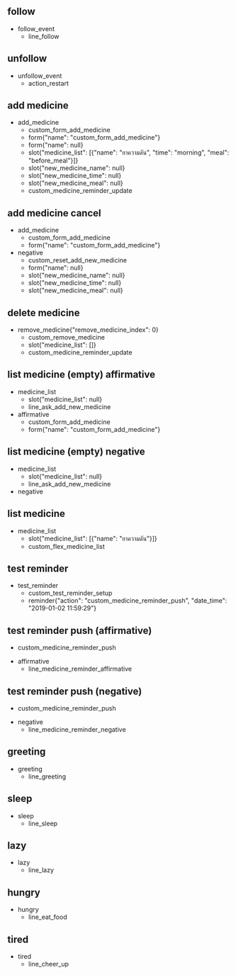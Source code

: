 ## follow
* follow_event
  - line_follow

## unfollow
* unfollow_event
  - action_restart

## add medicine
* add_medicine
  - custom_form_add_medicine
  - form{"name": "custom_form_add_medicine"}
  - form{"name": null}
  - slot{"medicine_list": [{"name": "ยาความดัน", "time": "morning", "meal": "before_meal"}]}
  - slot{"new_medicine_name": null}
  - slot{"new_medicine_time": null}
  - slot{"new_medicine_meal": null}
  - custom_medicine_reminder_update

## add medicine cancel
* add_medicine
  - custom_form_add_medicine
  - form{"name": "custom_form_add_medicine"}
* negative
  - custom_reset_add_new_medicine
  - form{"name": null}
  - slot{"new_medicine_name": null}
  - slot{"new_medicine_time": null}
  - slot{"new_medicine_meal": null}

## delete medicine
* remove_medicine{"remove_medicine_index": 0}
  - custom_remove_medicine
  - slot{"medicine_list": []}
  - custom_medicine_reminder_update

## list medicine (empty) affirmative
* medicine_list
  - slot{"medicine_list": null}
  - line_ask_add_new_medicine
* affirmative
  - custom_form_add_medicine
  - form{"name": "custom_form_add_medicine"}

## list medicine (empty) negative
* medicine_list
  - slot{"medicine_list": null}
  - line_ask_add_new_medicine
* negative

## list medicine
* medicine_list
  - slot{"medicine_list": [{"name": "ยาความดัน"}]}
  - custom_flex_medicine_list

## test reminder
* test_reminder
  - custom_test_reminder_setup
  - reminder{"action": "custom_medicine_reminder_push", "date_time": "2019-01-02 11:59:29"}

## test reminder push (affirmative)
  - custom_medicine_reminder_push
* affirmative
  - line_medicine_reminder_affirmative

## test reminder push (negative)
  - custom_medicine_reminder_push
* negative
  - line_medicine_reminder_negative

## greeting
* greeting
  - line_greeting

## sleep
* sleep
  - line_sleep

## lazy
* lazy
  - line_lazy

## hungry
* hungry
  - line_eat_food

## tired
* tired
  - line_cheer_up
